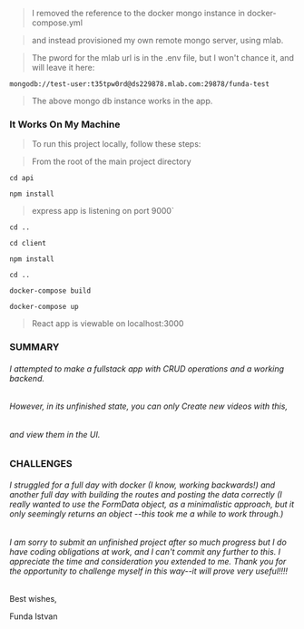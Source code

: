 
>I removed the reference to the docker mongo instance in docker-compose.yml 

>and instead provisioned my own remote mongo server, using mlab. 

>The pword for the mlab url is in the .env file, but I won't chance it, and will leave it here:

`mongodb://test-user:t35tpw0rd@ds229878.mlab.com:29878/funda-test
`

>The above mongo db instance works in the app.

### It Works On My Machine

>To run this project locally, follow these steps:

>From the root of the main project directory

`cd api`

`npm install`

>express app is listening on port 9000`

`cd ..`

`cd client`

`npm install`

 `cd ..`
 
 `docker-compose build`
 
 `docker-compose up`

>React app is viewable on localhost:3000

### SUMMARY
###### I attempted to make a fullstack app with CRUD operations and a working backend. 
###### However, in its unfinished state, you can only Create new videos with this, 
###### and view them in the UI.

### CHALLENGES
###### I struggled for a full day with docker (I know, working backwards!) and another full day with building the routes and posting the data correctly (I really wanted to use the FormData object, as a minimalistic approach, but it only seemingly returns an object --this took me a while to work through.)

###### I am sorry to submit an unfinished project after so much progress but I do have coding obligations at work, and I can't commit any further to this. I appreciate the time and consideration you extended to me. Thank you for the opportunity to challenge myself in this way--it will prove very useful!!!!

Best wishes,

Funda Istvan
